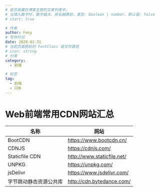 ```yaml
---
# 是否收藏在博客主题的文章列表中。
# 当填入数字时，数字越大，排名越靠前，类型: boolean | number，默认值: false
# start: true

# 作者
author: Feny
# 写作时间
date: 2024-01-31
# 当前页面图标的 FontClass 或文件路径
# icon: string
# 分类
category:
  - 前端

# 标签
tag:
  - 前端
  - CDN
---
```


# Web前端常用CDN网站汇总

| 名称                   | 网站                       |
| ---------------------- | -------------------------- |
| BootCDN                | https://www.bootcdn.cn/    |
| CDNJS                  | https://cdnjs.com/         |
| Staticfile CDN         | http://www.staticfile.net/ |
| UNPKG                  | https://unpkg.com/         |
| jsDelivr               | https://www.jsdelivr.com/  |
| 字节跳动静态资源公共库 | http://cdn.bytedance.com/  |